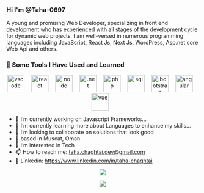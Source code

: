 ### Hi I'm @Taha-0697

A young and promising Web Developer, specializing in front end development who has experienced with all stages of the development cycle for dynamic web projects. I am well-versed in numerous programming languages including JavaScript, React Js, Next Js, WordPress, Asp.net core Web Api and others.

### 🚀 Some Tools I Have Used and Learned

<p align="center">
  <img src="https://cdn.jsdelivr.net/gh/devicons/devicon/icons/vscode/vscode-original.svg" alt="vscode" width="45" height="45" style="margin-right: 1em;" />
  <img src="https://cdn.jsdelivr.net/gh/devicons/devicon/icons/react/react-original.svg" alt="react" width="45" height="45" style="margin-right: 1em;" />
  <img src="https://cdn.jsdelivr.net/gh/devicons/devicon/icons/nodejs/nodejs-original.svg" alt="node" width="45" height="45" style="margin-right: 1em;" />
  <img src="https://cdn.jsdelivr.net/gh/devicons/devicon/icons/dot-net/dot-net-original.svg" alt=".net" width="45" height="45" style="margin-right: 1em;" />
  <img src="https://cdn.jsdelivr.net/gh/devicons/devicon/icons/php/php-original.svg" alt="php" width="45" height="45" style="margin-right: 1em;" />
  <img src="https://cdn.jsdelivr.net/gh/devicons/devicon/icons/mysql/mysql-original.svg" alt="sql" width="45" height="45" style="margin-right: 1em;" />
  <img src="https://cdn.jsdelivr.net/gh/devicons/devicon/icons/bootstrap/bootstrap-plain.svg" alt="bootstrap" width="45" height="45" style="margin-right: 1em;" />
  <img src="https://cdn.jsdelivr.net/gh/devicons/devicon/icons/angularjs/angularjs-original.svg" alt="angular" width="45" height="45" style="margin-right: 1em;" />
  <img src="https://cdn.jsdelivr.net/gh/devicons/devicon/icons/vuejs/vuejs-original.svg" alt="vue" width="45" height="45" style="margin-right: 1em;" />
</p>

- 🔭 I’m currently working on Javascript Frameworks...
- 🌱 I’m currently learning more about Languages to enhance my skills...
- 💞️ I’m looking to collaborate on solutions that look good
- 🔔 based in Muscat, Oman
- 👀 I’m interested in Tech
- 📫 How to reach me: taha.chaghtai.dev@gmail.com 
- 📌 Linkedin: https://www.linkedin.com/in/taha-chaghtai

<p align = "center">
  <img align="center" src="https://github-readme-streak-stats.herokuapp.com/?user=Taha-0697&theme=dark" />
 
  <p align = "center"> 
     <img src="https://profile-counter.glitch.me/Taha-0697/count.svg" /> 
  </p>
</p>



